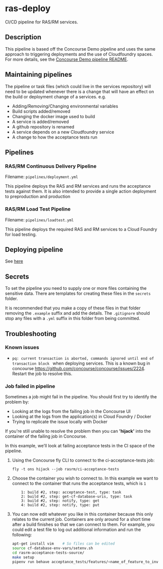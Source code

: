 # ras-deploy

CI/CD pipeline for RAS/RM services.

## Description

This pipeline is based off the Concourse Demo pipeline and uses the same approach to triggering deployments and the 
use of Cloudfoundry spaces.  For more details, see the [Concourse Demo pipeline README](https://github.com/ONSdigital/concourse-demo-pipeline).

## Maintaining pipelines
The pipeline or task files (which could live in the services repository) will need to be updated whenever there is a change
that will have an effect on the build or deployment change of a services. e.g.

* Adding/Removing/Changing environmental variables
* Build scripts added/removed
* Changing the docker image used to build
* A service is added/removed
* A github repository is renamed
* A service depends on a new Cloudfoundry service
* A change to how the acceptance tests run

## Pipelines

### RAS/RM Continuous Delivery Pipeline

Filename: `pipelines/deployment.yml`

This pipeline deploys the RAS and RM services and runs the acceptance tests
against them. It is also intended to provide a single action deployment to
preproduction and production

### RAS/RM Load Test Pipeline

Filename: `pipelines/loadtest.yml`

This pipeline deploys the required RAS and RM services to a Cloud Foundry for load testing.

## Deploying pipeline

See [here](https://digitaleq.atlassian.net/wiki/spaces/RASB/pages/458358937/RAS+RM+Concourse+Pipeline)

## Secrets

To set the pipeline you need to supply one or more files containing the sensitive data. There are templates for creating these files in the `secrets` folder.

It is recommended that you make a copy of these files in that folder removing the `.example` suffix and add the details. The `.gitignore` should stop any files with a `.yml` suffix in this folder from being committed.

## Troubleshooting
### Known issues
* `pq: current transaction is aborted, commands ignored until end of transaction block
` when deploying services. This is a known bug in concourse https://github.com/concourse/concourse/issues/2224. Restart the job to resolve this.

### Job failed in pipeline
Sometimes a job might fail in the pipeline. You should first try to identify the problem by:
 
* Looking at the logs from the failing job in the Concourse UI
* Looking at the logs from the application(s) in Cloud Foundry / Docker
* Trying to replicate the issue locally with Docker
 
If you're still unable to resolve the problem then you can **'hijack'** into the container of the failing job in Concourse. 

In this example, we'll look at failing acceptance tests in the CI space of the pipeline. 

1. Using the Concourse fly CLI to connect to the ci-acceptance-tests job:
    ```
    fly -t ons hijack --job rasrm/ci-acceptance-tests
    ```
1. Choose the container you wish to connect to. In this example we want to connect to the container that runs the acceptance tests, which is `1`
    ```
        1: build #2, step: acceptance-test, type: task
        2: build #2, step: get-cf-database-uris, type: task
        3: build #2, step: notify, type: get
        4: build #2, step: notify, type: put
    ```
1. You can now edit whatever you like in this container because this only relates to the current job. Containers are only around for a short time after a build finishes so that we can connect to them. For example, you could edit a test file to log out additional information and run the following:
    ```bash
    apt-get install vim    # So files can be edited
    source cf-database-env-vars/setenv.sh
    cd rasrm-acceptance-tests-source/
    make setup
    pipenv run behave acceptance_tests/features/<name_of_feature_to_investigate>.feature
    ```
